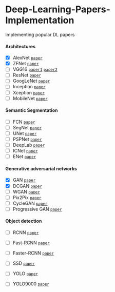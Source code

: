 # Deep-Learning-Papers-Implementation
Implementing popular DL papers


#### Architectures

- [X] AlexNet [`paper`](https://papers.nips.cc/paper/4824-imagenet-classification-with-deep-convolutional-neural-networks)
- [X] ZFNet [`paper`](https://arxiv.org/abs/1311.2901)
- [ ] VGG16 [`paper1`](https://arxiv.org/abs/1505.06798) [`paper2`](https://arxiv.org/pdf/1409.1556.pdf)
- [ ] ResNet [`paper`](https://arxiv.org/abs/1704.06904)
- [ ] GoogLeNet [`paper`](https://arxiv.org/abs/1409.4842)
- [ ] Inception [`paper`](https://arxiv.org/abs/1512.00567)
- [ ] Xception [`paper`](https://arxiv.org/abs/1610.02357)
- [ ] MobileNet [`paper`](https://arxiv.org/abs/1704.04861)

#### Semantic Segmentation

- [ ] FCN [`paper`](https://arxiv.org/abs/1411.4038)
- [ ] SegNet [`paper`](https://arxiv.org/abs/1511.00561)
- [ ] UNet [`paper`](https://arxiv.org/abs/1505.04597)
- [ ] PSPNet [`paper`](https://arxiv.org/abs/1612.01105)
- [ ] DeepLab [`paper`](https://arxiv.org/abs/1606.00915)
- [ ] ICNet [`paper`](https://arxiv.org/abs/1704.08545)
- [ ] ENet [`paper`](https://arxiv.org/abs/1606.02147)

#### Generative adversarial networks

- [X] GAN [`paper`](https://arxiv.org/abs/1406.2661)
- [X] DCGAN [`paper`](https://arxiv.org/abs/1511.06434)
- [ ] WGAN [`paper`](https://arxiv.org/abs/1701.07875)
- [ ] Pix2Pix [`paper`](https://arxiv.org/abs/1611.07004)
- [ ] CycleGAN [`paper`](https://arxiv.org/abs/1703.10593)
- [ ] Progressive GAN [`paper`](#)

#### Object detection

- [ ] RCNN [`paper`](https://arxiv.org/abs/1311.2524)
- [ ] Fast-RCNN [`paper`](https://arxiv.org/abs/1504.08083)
- [ ] Faster-RCNN [`paper`](https://arxiv.org/abs/1506.01497)
- [ ] SSD [`paper`](https://arxiv.org/abs/1512.02325)
- [ ] YOLO [`paper`](https://arxiv.org/abs/1506.02640)
- [ ] YOLO9000 [`paper`](https://arxiv.org/abs/1612.08242)


